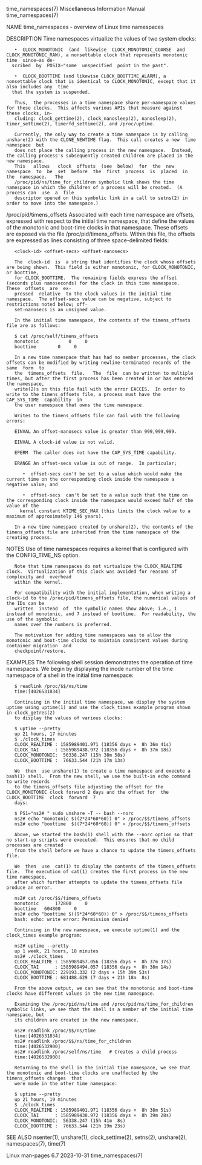 time_namespaces(7)					       Miscellaneous Information Manual						    time_namespaces(7)

NAME
       time_namespaces - overview of Linux time namespaces

DESCRIPTION
       Time namespaces virtualize the values of two system clocks:

       •  CLOCK_MONOTONIC  (and	 likewise  CLOCK_MONOTONIC_COARSE  and	CLOCK_MONOTONIC_RAW), a nonsettable clock that represents monotonic time  since—as de‐
	  scribed  by  POSIX—"some  unspecified	 point in the past".

       •  CLOCK_BOOTTIME (and likewise CLOCK_BOOTTIME_ALARM), a nonsettable clock that is identical to CLOCK_MONOTONIC, except that it also includes any  time
	  that the system is suspended.

       Thus,  the processes in a time namespace share per-namespace values for these clocks.  This affects various APIs that measure against these clocks, in‐
       cluding: clock_gettime(2), clock_nanosleep(2), nanosleep(2), timer_settime(2), timerfd_settime(2), and /proc/uptime.

       Currently, the only way to create a time namespace is by calling unshare(2) with the CLONE_NEWTIME flag.	 This call creates a new  time	namespace  but
       does not place the calling process in the new namespace.	 Instead, the calling process's subsequently created children are placed in the new namespace.
       This   allows   clock  offsets  (see  below)  for  the  new  namespace  to  be  set  before  the	 first	process	 is  placed  in	 the  namespace.   The
       /proc/pid/ns/time_for_children symbolic link shows the time namespace in which the children of a process will be created.  (A process can  use  a  file
       descriptor opened on this symbolic link in a call to setns(2) in order to move into the namespace.)

   /proc/pid/timens_offsets
       Associated  with	 each  time  namespace	are offsets, expressed with respect to the initial time namespace, that define the values of the monotonic and
       boot-time clocks in that namespace.  These offsets are exposed via the file /proc/pid/timens_offsets.  Within this file, the offsets are	 expressed  as
       lines consisting of three space-delimited fields:

	   <clock-id> <offset-secs> <offset-nanosecs>

       The  clock-id  is  a string that identifies the clock whose offsets are being shown.  This field is either monotonic, for CLOCK_MONOTONIC, or boottime,
       for CLOCK_BOOTTIME.  The remaining fields express the offset (seconds plus nanoseconds) for the clock in this time namespace.  These  offsets  are  ex‐
       pressed	relative  to the clock values in the initial time namespace.  The offset-secs value can be negative, subject to restrictions noted below; off‐
       set-nanosecs is an unsigned value.

       In the initial time namespace, the contents of the timens_offsets file are as follows:

	   $ cat /proc/self/timens_offsets
	   monotonic	       0	 0
	   boottime	       0	 0

       In a new time namespace that has had no member processes, the clock offsets can be modified by writing newline-terminated records of the same  form  to
       the  timens_offsets  file.   The	 file  can be written to multiple times, but after the first process has been created in or has entered the namespace,
       write(2)s on this file fail with the error EACCES.  In order to write to the timens_offsets file, a process must have the  CAP_SYS_TIME	capability  in
       the user namespace that owns the time namespace.

       Writes to the timens_offsets file can fail with the following errors:

       EINVAL An offset-nanosecs value is greater than 999,999,999.

       EINVAL A clock-id value is not valid.

       EPERM  The caller does not have the CAP_SYS_TIME capability.

       ERANGE An offset-secs value is out of range.  In particular;

	      •	 offset-secs can't be set to a value which would make the current time on the corresponding clock inside the namespace a negative value; and

	      •	 offset-secs  can't be set to a value such that the time on the corresponding clock inside the namespace would exceed half of the value of the
		 kernel constant KTIME_SEC_MAX (this limits the clock value to a maximum of approximately 146 years).

       In a new time namespace created by unshare(2), the contents of the timens_offsets file are inherited from the time namespace of the creating process.

NOTES
       Use of time namespaces requires a kernel that is configured with the CONFIG_TIME_NS option.

       Note that time namespaces do not virtualize the CLOCK_REALTIME clock.  Virtualization of this clock was avoided for reasons of complexity and  overhead
       within the kernel.

       For compatibility with the initial implementation, when writing a clock-id to the /proc/pid/timens_offsets file, the numerical values of the IDs can be
       written	instead	 of  the symbolic names show above; i.e., 1 instead of monotonic, and 7 instead of boottime.  For readability, the use of the symbolic
       names over the numbers is preferred.

       The motivation for adding time namespaces was to allow the monotonic and boot-time clocks to maintain consistent values during container migration  and
       checkpoint/restore.

EXAMPLES
       The following shell session demonstrates the operation of time namespaces.  We begin by displaying the inode number of the time namespace of a shell in
       the initial time namespace:

	   $ readlink /proc/$$/ns/time
	   time:[4026531834]

       Continuing in the initial time namespace, we display the system uptime using uptime(1) and use the clock_times example program shown in clock_getres(2)
       to display the values of various clocks:

	   $ uptime --pretty
	   up 21 hours, 17 minutes
	   $ ./clock_times
	   CLOCK_REALTIME : 1585989401.971 (18356 days +  8h 36m 41s)
	   CLOCK_TAI	  : 1585989438.972 (18356 days +  8h 37m 18s)
	   CLOCK_MONOTONIC:	 56338.247 (15h 38m 58s)
	   CLOCK_BOOTTIME :	 76633.544 (21h 17m 13s)

       We  then	 use unshare(1) to create a time namespace and execute a bash(1) shell.	 From the new shell, we use the built-in echo command to write records
       to the timens_offsets file adjusting the offset for the CLOCK_MONOTONIC clock forward 2 days and the offset for	the  CLOCK_BOOTTIME  clock  forward  7
       days:

	   $ PS1="ns2# " sudo unshare -T -- bash --norc
	   ns2# echo "monotonic $((2*24*60*60)) 0" > /proc/$$/timens_offsets
	   ns2# echo "boottime	$((7*24*60*60)) 0" > /proc/$$/timens_offsets

       Above, we started the bash(1) shell with the --norc option so that no start-up scripts were executed.  This ensures that no child processes are created
       from the shell before we have a chance to update the timens_offsets file.

       We  then	 use  cat(1) to display the contents of the timens_offsets file.  The execution of cat(1) creates the first process in the new time namespace,
       after which further attempts to update the timens_offsets file produce an error.

	   ns2# cat /proc/$$/timens_offsets
	   monotonic	  172800	 0
	   boottime	  604800	 0
	   ns2# echo "boottime $((9*24*60*60)) 0" > /proc/$$/timens_offsets
	   bash: echo: write error: Permission denied

       Continuing in the new namespace, we execute uptime(1) and the clock_times example program:

	   ns2# uptime --pretty
	   up 1 week, 21 hours, 18 minutes
	   ns2# ./clock_times
	   CLOCK_REALTIME : 1585989457.056 (18356 days +  8h 37m 37s)
	   CLOCK_TAI	  : 1585989494.057 (18356 days +  8h 38m 14s)
	   CLOCK_MONOTONIC:	229193.332 (2 days + 15h 39m 53s)
	   CLOCK_BOOTTIME :	681488.629 (7 days + 21h 18m  8s)

       From the above output, we can see that the monotonic and boot-time clocks have different values in the new time namespace.

       Examining the /proc/pid/ns/time and /proc/pid/ns/time_for_children symbolic links, we see that the shell is a member of the initial time namespace, but
       its children are created in the new namespace.

	   ns2# readlink /proc/$$/ns/time
	   time:[4026531834]
	   ns2# readlink /proc/$$/ns/time_for_children
	   time:[4026532900]
	   ns2# readlink /proc/self/ns/time   # Creates a child process
	   time:[4026532900]

       Returning to the shell in the initial time namespace, we see that the monotonic and boot-time clocks are unaffected by the timens_offsets changes  that
       were made in the other time namespace:

	   $ uptime --pretty
	   up 21 hours, 19 minutes
	   $ ./clock_times
	   CLOCK_REALTIME : 1585989401.971 (18356 days +  8h 38m 51s)
	   CLOCK_TAI	  : 1585989438.972 (18356 days +  8h 39m 28s)
	   CLOCK_MONOTONIC:	 56338.247 (15h 41m  8s)
	   CLOCK_BOOTTIME :	 76633.544 (21h 19m 23s)

SEE ALSO
       nsenter(1), unshare(1), clock_settime(2), setns(2), unshare(2), namespaces(7), time(7)

Linux man-pages 6.7							  2023-10-31							    time_namespaces(7)

